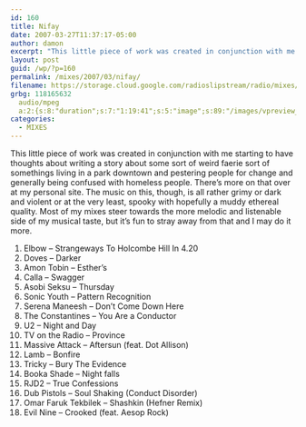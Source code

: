 ```yaml
---
id: 160
title: Nifay
date: 2007-03-27T11:37:17-05:00
author: damon
excerpt: "This little piece of work was created in conjunction with me starting to have thoughts about writing a story about some sort of weird faerie sort of somethings living in a park downtown and pestering people for change and generally being confused with homeless people. There's more on that over at my personal site. The music on this, though, is all rather grimy or dark and violent or at the very least, spooky with hopefully a muddy ethereal quality. Most of my mixes steer towards the more melodic and listenable side of my musical taste, but it's fun to stray away from that and I may do it more."
layout: post
guid: /wp/?p=160
permalink: /mixes/2007/03/nifay/
filename: https://storage.cloud.google.com/radioslipstream/radio/mixes/Nifay.mp3
grbg: 118165632
  audio/mpeg
  a:2:{s:8:"duration";s:7:"1:19:41";s:5:"image";s:89:"/images/vpreview_center.png";}
categories:
  - MIXES
---
```


This little piece of work was created in conjunction with me starting to have thoughts about writing a story about some sort of weird faerie sort of somethings living in a park downtown and pestering people for change and generally being confused with homeless people. There’s more on that over at my personal site. The music on this, though, is all rather grimy or dark and violent or at the very least, spooky with hopefully a muddy ethereal quality. Most of my mixes steer towards the more melodic and listenable side of my musical taste, but it’s fun to stray away from that and I may do it more.

<ol style="margin-top: 0in" start="1" type="1">
  <li class="MsoNormal">
    <span lang="EN-US">Elbow – Strangeways To Holcombe Hill In 4.20</span>
  </li>
  <li class="MsoNormal">
    <span lang="EN-US">Doves – Darker</span>
  </li>
  <li class="MsoNormal">
    <span lang="EN-US">Amon Tobin – Esther’s</span>
  </li>
  <li class="MsoNormal">
    <span lang="EN-US">Calla – Swagger</span>
  </li>
  <li class="MsoNormal">
    <span lang="EN-US">Asobi Seksu – Thursday</span>
  </li>
  <li class="MsoNormal">
    <span lang="EN-US">Sonic Youth – Pattern Recognition</span>
  </li>
  <li class="MsoNormal">
    <span lang="EN-US">Serena Maneesh – Don’t Come Down Here</span>
  </li>
  <li class="MsoNormal">
    <span lang="EN-US">The Constantines – You Are a Conductor</span>
  </li>
  <li class="MsoNormal">
    <span lang="EN-US">U2 – Night and Day</span>
  </li>
  <li class="MsoNormal">
    <span lang="EN-US">TV on the Radio – Province</span>
  </li>
  <li class="MsoNormal">
    <span lang="EN-US">Massive Attack – Aftersun (feat. Dot Allison)</span>
  </li>
  <li class="MsoNormal">
    <span lang="EN-US">Lamb – Bonfire</span>
  </li>
  <li class="MsoNormal">
    <span lang="EN-US">Tricky – Bury The Evidence</span>
  </li>
  <li class="MsoNormal">
    <span lang="EN-US">Booka Shade – Night falls</span>
  </li>
  <li class="MsoNormal">
    <span lang="EN-US">RJD2 – True Confessions</span>
  </li>
  <li class="MsoNormal">
    <span lang="EN-US">Dub Pistols – Soul Shaking (Conduct Disorder)</span>
  </li>
  <li class="MsoNormal">
    <span lang="EN-US">Omar Faruk Tekbilek – Shashkin (Hefner Remix)</span>
  </li>
  <li class="MsoNormal">
    <span lang="EN-US">Evil Nine – Crooked (feat. Aesop Rock)</span>
  </li>
</ol>
